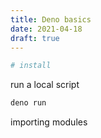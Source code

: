 ```yaml
---
title: Deno basics
date: 2021-04-18
draft: true
---
```


```bash
# install

```

run a local script

```bash
deno run
```

importing modules
